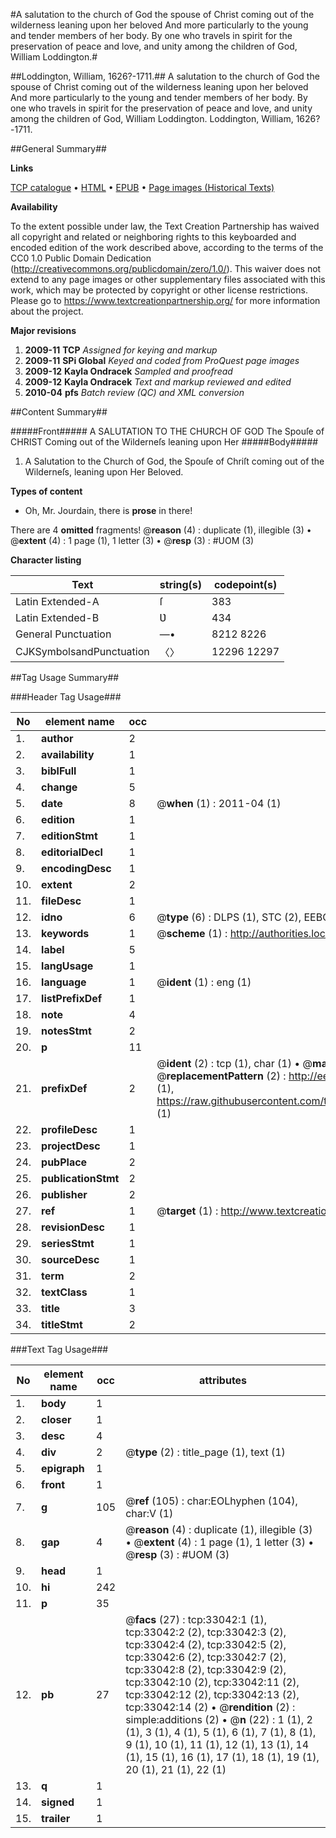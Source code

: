 #A salutation to the church of God the spouse of Christ coming out of the wilderness leaning upon her beloved And more particularly to the young and tender members of her body. By one who travels in spirit for the preservation of peace and love, and unity among the children of God, William Loddington.#

##Loddington, William, 1626?-1711.##
A salutation to the church of God the spouse of Christ coming out of the wilderness leaning upon her beloved And more particularly to the young and tender members of her body. By one who travels in spirit for the preservation of peace and love, and unity among the children of God, William Loddington.
Loddington, William, 1626?-1711.

##General Summary##

**Links**

[TCP catalogue](http://www.ota.ox.ac.uk/tcp/)  • 
[HTML](http://tei.it.ox.ac.uk/tcp/Texts-HTML/free/A48/A48938.html)  • 
[EPUB](http://tei.it.ox.ac.uk/tcp/Texts-EPUB/free/A48/A48938.epub) • 
[Page images (Historical Texts)](https://historicaltexts.jisc.ac.uk/eebo-99828611e)

**Availability**

To the extent possible under law, the Text Creation Partnership has waived all copyright and related or neighboring rights to this keyboarded and encoded edition of the work described above, according to the terms of the CC0 1.0 Public Domain Dedication (http://creativecommons.org/publicdomain/zero/1.0/). This waiver does not extend to any page images or other supplementary files associated with this work, which may be protected by copyright or other license restrictions. Please go to https://www.textcreationpartnership.org/ for more information about the project.

**Major revisions**

1. __2009-11__ __TCP__ *Assigned for keying and markup*
1. __2009-11__ __SPi Global__ *Keyed and coded from ProQuest page images*
1. __2009-12__ __Kayla Ondracek__ *Sampled and proofread*
1. __2009-12__ __Kayla Ondracek__ *Text and markup reviewed and edited*
1. __2010-04__ __pfs__ *Batch review (QC) and XML conversion*

##Content Summary##

#####Front#####
A SALUTATION TO THE CHURCH OF GOD The Spouſe of CHRIST Coming out of the Wilderneſs leaning upon Her
#####Body#####

1. A Salutation to the Church of God, the Spouſe of Chriſt coming out of the Wilderneſs, leaning upon Her Beloved.

**Types of content**

  * Oh, Mr. Jourdain, there is **prose** in there!

There are 4 **omitted** fragments! 
 @__reason__ (4) : duplicate (1), illegible (3)  •  @__extent__ (4) : 1 page (1), 1 letter (3)  •  @__resp__ (3) : #UOM (3)

**Character listing**


|Text|string(s)|codepoint(s)|
|---|---|---|
|Latin Extended-A|ſ|383|
|Latin Extended-B|Ʋ|434|
|General Punctuation|—•|8212 8226|
|CJKSymbolsandPunctuation|〈〉|12296 12297|

##Tag Usage Summary##

###Header Tag Usage###

|No|element name|occ|attributes|
|---|---|---|---|
|1.|__author__|2||
|2.|__availability__|1||
|3.|__biblFull__|1||
|4.|__change__|5||
|5.|__date__|8| @__when__ (1) : 2011-04 (1)|
|6.|__edition__|1||
|7.|__editionStmt__|1||
|8.|__editorialDecl__|1||
|9.|__encodingDesc__|1||
|10.|__extent__|2||
|11.|__fileDesc__|1||
|12.|__idno__|6| @__type__ (6) : DLPS (1), STC (2), EEBO-CITATION (1), PROQUEST (1), VID (1)|
|13.|__keywords__|1| @__scheme__ (1) : http://authorities.loc.gov/ (1)|
|14.|__label__|5||
|15.|__langUsage__|1||
|16.|__language__|1| @__ident__ (1) : eng (1)|
|17.|__listPrefixDef__|1||
|18.|__note__|4||
|19.|__notesStmt__|2||
|20.|__p__|11||
|21.|__prefixDef__|2| @__ident__ (2) : tcp (1), char (1)  •  @__matchPattern__ (2) : ([0-9\-]+):([0-9IVX]+) (1), (.+) (1)  •  @__replacementPattern__ (2) : http://eebo.chadwyck.com/downloadtiff?vid=$1&page=$2 (1), https://raw.githubusercontent.com/textcreationpartnership/Texts/master/tcpchars.xml#$1 (1)|
|22.|__profileDesc__|1||
|23.|__projectDesc__|1||
|24.|__pubPlace__|2||
|25.|__publicationStmt__|2||
|26.|__publisher__|2||
|27.|__ref__|1| @__target__ (1) : http://www.textcreationpartnership.org/docs/. (1)|
|28.|__revisionDesc__|1||
|29.|__seriesStmt__|1||
|30.|__sourceDesc__|1||
|31.|__term__|2||
|32.|__textClass__|1||
|33.|__title__|3||
|34.|__titleStmt__|2||


###Text Tag Usage###

|No|element name|occ|attributes|
|---|---|---|---|
|1.|__body__|1||
|2.|__closer__|1||
|3.|__desc__|4||
|4.|__div__|2| @__type__ (2) : title_page (1), text (1)|
|5.|__epigraph__|1||
|6.|__front__|1||
|7.|__g__|105| @__ref__ (105) : char:EOLhyphen (104), char:V (1)|
|8.|__gap__|4| @__reason__ (4) : duplicate (1), illegible (3)  •  @__extent__ (4) : 1 page (1), 1 letter (3)  •  @__resp__ (3) : #UOM (3)|
|9.|__head__|1||
|10.|__hi__|242||
|11.|__p__|35||
|12.|__pb__|27| @__facs__ (27) : tcp:33042:1 (1), tcp:33042:2 (2), tcp:33042:3 (2), tcp:33042:4 (2), tcp:33042:5 (2), tcp:33042:6 (2), tcp:33042:7 (2), tcp:33042:8 (2), tcp:33042:9 (2), tcp:33042:10 (2), tcp:33042:11 (2), tcp:33042:12 (2), tcp:33042:13 (2), tcp:33042:14 (2)  •  @__rendition__ (2) : simple:additions (2)  •  @__n__ (22) : 1 (1), 2 (1), 3 (1), 4 (1), 5 (1), 6 (1), 7 (1), 8 (1), 9 (1), 10 (1), 11 (1), 12 (1), 13 (1), 14 (1), 15 (1), 16 (1), 17 (1), 18 (1), 19 (1), 20 (1), 21 (1), 22 (1)|
|13.|__q__|1||
|14.|__signed__|1||
|15.|__trailer__|1||
